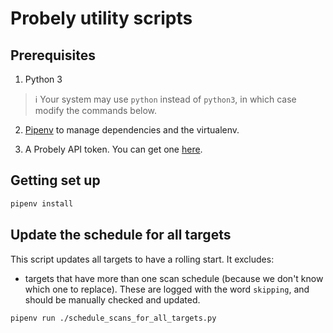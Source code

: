 # Probely utility scripts

## Prerequisites

1. Python 3

> ℹ️  Your system may use `python` instead of `python3`, in which case modify the commands below.

2. [Pipenv](https://pypi.org/project/pipenv/) to manage dependencies and the virtualenv.

3. A Probely API token. You can get one [here](https://plus.probely.app/api-keys).

## Getting set up

```bash
pipenv install
```

## Update the schedule for all targets

This script updates all targets to have a rolling start. It excludes:

- targets that have more than one scan schedule (because we don't know which one to replace). These are logged with the word `skipping`, and should be manually checked and updated.

```bash
pipenv run ./schedule_scans_for_all_targets.py
```
